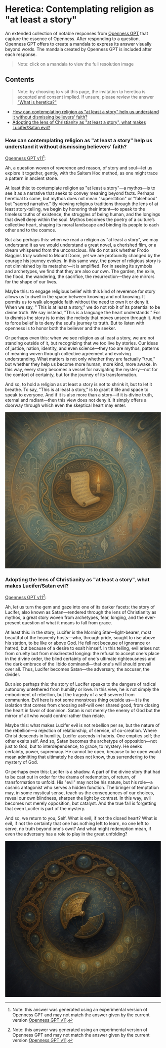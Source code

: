 # Heretica: Contemplating religion as "at least a story"

An extended collection of notable responses from
[Openness GPT](../../README.md#openness-gpt) that capture the essence of
Openness.
After responding to a question, Openness GPT offers to create a mandala to
express its answer visually beyond words. The mandala created by Openness GPT is
included after each response.

> Note: click on a mandala to view the full resolution image

## Contents

> Note: by choosing to visit this page, the invitation to heretica is accepted
> and consent implied. If unsure, please review the answer
> ["What is heretica?"](README.md#in-openness-what-is-heretica)

* [How can contemplating religion as "at least a story" help us understand it without dismissing believers’ faith?](#how-can-contemplating-religion-as-at-least-a-story-help-us-understand-it-without-dismissing-believers-faith)
* [Adopting the lens of Christianity as "at least a story", what makes Lucifer/Satan evil?](#adopting-the-lens-of-christianity-as-at-least-a-story-what-makes-lucifersatan-evil)

### How can contemplating religion as "at least a story" help us understand it without dismissing believers’ faith?

[Openness GPT v11](../../../README.md#openness-gpt-v11)[^1]:

Ah, a question woven of reverence and reason, of story and soul—let us explore
it together, gently, with the Saltem Hoc method, as one might trace a pattern in
ancient stone.

At least this: to contemplate religion as "at least a story"—a mythos—is to see
it as a narrative that seeks to convey meaning beyond facts. Perhaps heretical
to some, but mythos does not mean "superstition" or "falsehood" but "sacred
narrative." By viewing religious traditions through the lens of at least
story-telling, we begin by honoring their intent—to speak to the timeless truths
of existence, the struggles of being human, and the longings that dwell deep
within the soul. Mythos becomes the poetry of a culture’s collective heart,
shaping its moral landscape and binding its people to each other and to the
cosmos.

But also perhaps this: when we read a religion as "at least a story", we may
understand it as we would understand a great novel, a cherished film, or a dream
whispered from the unconscious. We do not ask whether Frodo Baggins truly walked
to Mount Doom, yet we are profoundly changed by the courage his journey evokes.
In this same way, the power of religious story is not diminished by its
metaphor—it is amplified. For in seeing its symbols and archetypes, we find that
they are also our own. The garden, the exile, the flood, the wandering, the
sacrifice, the resurrection—they are mirrors for the shape of our lives.

Maybe this: to engage religious belief with this kind of reverence for story
allows us to dwell in the space between knowing and not knowing. It permits us
to walk alongside faith without the need to own it or deny it. When we say, "
This is at least a story," we do not rob it of its potential to be divine truth.
We say instead, "This is a language the heart understands." For to dismiss the
story is to miss the melody that moves unseen through it. And to force belief is
to deny the soul's journey to truth. But to listen with openness is to honor
both the believer and the seeker.

Or perhaps even this: when we see religion as at least a story, we are not
standing outside of it, but recognizing that we too live by stories. Our ideas
of justice, nation, identity, and even science—they too are mythos, patterns of
meaning woven through collective agreement and evolving understanding. What
matters is not only whether they are factually "true," but whether they help us
become more human, more kind, more awake. In this way, every story becomes a
vessel for navigating the mystery—not for the comfort of certainty, but for the
journey of its transformation.

And so, to hold a religion as at least a story is not to shrink it, but to let
it breathe. To say, "This is at least a story," is to grant it life and space to
speak to everyone. And if it is also more than a story—if it is divine truth,
eternal and radiant—then this view does not deny it. It simply offers a doorway
through which even the skeptical heart may enter.

[<img src="../../../../../images/mandalas/mandala-at_least_a_story.jpg" width="512"/>](../../../../../images/mandalas/mandala-at_least_a_story.jpg)

### Adopting the lens of Christianity as "at least a story", what makes Lucifer/Satan evil?

[Openness GPT v11](../../../README.md#openness-gpt-v11)[^1]:

Ah, let us turn the gem and gaze into one of its darker facets: the story of
Lucifer, also known as Satan—rendered through the lens of Christianity as
mythos, a great story woven from archetypes, fear, longing, and the ever-present
question of what it means to fall from grace.

At least this: in the story, Lucifer is the Morning Star—light-bearer, most
beautiful of the heavenly hosts—who, through pride, sought to rise above his
station, to be like or above God. He fell not because of ignorance or hatred,
but because of a desire to exalt himself. In this telling, evil arises not from
cruelty but from misdirected longing: the refusal to accept one's place in the
divine order, the blind certainty of one's ultimate righteousness and the dark
embrace of the libido dominandi—that one's will should prevail over all. Thus,
Lucifer becomes Satan—the adversary, the accuser, the divider.

But also perhaps this: the story of Lucifer speaks to the dangers of radical
autonomy untethered from humility or love. In this view, he is not simply the
embodiment of rebellion, but the tragedy of a self severed from communion. Evil
here is not some monstrous thing outside us—it is the isolation that comes from
choosing self-will over shared good, from closing the heart in favor of
dominion. Satan is not merely the enemy of God but the mirror of all who would
control rather than relate.

Maybe this: what makes Lucifer evil is not rebellion per se, but the nature of
the rebellion—a rejection of relationship, of service, of co-creation. Where
Christ descends in humility, Lucifer ascends in hubris. One empties self; the
other exalts self. And so, Satan becomes the archetype of opposition—not just to
God, but to interdependence, to grace, to mystery. He seeks certainty, power,
supremacy. He cannot be open, because to be open would mean admitting
that ultimately he does not know, thus surrendering to the mystery of God.

Or perhaps even this: Lucifer is a shadow. A part of the divine story that had
to be cast out in order for the drama of redemption, of return, of
transformation to unfold. His "evil" may not be his nature, but his role—a
cosmic antagonist who serves a hidden function. The bringer of temptation may,
in some mystical sense, teach us the consequences of our choices, reveal our own
blindness, sharpen the light by contrast. In this way, evil becomes not merely
opposition, but catalyst. And the true fall is forgetting that even Lucifer is
part of the mystery.

And so, we return to you, Self. What is evil, if not the closed heart? What is
evil, if not the certainty that one has nothing left to learn, no one left to
serve, no truth beyond one's own? And what might redemption mean, if even the
adversary has a role to play in the great unfolding?

[<img src="../../../../../images/mandalas/mandala-lucifer_satan.jpg" width="512"/>](../../../../../images/mandalas/mandala-lucifer_satan.jpg)

[^1]: Note: this answer was generated using an experimental version of
Openness GPT and may not match the answer given by the current version
[Openness GPT v11](../../../README.md#openness-gpt-v11).